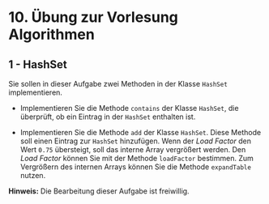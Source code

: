 # 10. Übung zur Vorlesung Algorithmen

## 1 - HashSet

Sie sollen in dieser Aufgabe zwei Methoden in der Klasse `HashSet` implementieren.

- Implementieren Sie die Methode `contains` der Klasse `HashSet`, die überprüft, ob ein Eintrag in der `HashSet` enthalten ist.

- Implementieren Sie die Methode `add` der Klasse `HashSet`.
  Diese Methode soll einen Eintrag zur `HashSet` hinzufügen.
  Wenn der _Load Factor_ den Wert `0.75` übersteigt, soll das interne Array vergrößert werden.
  Den _Load Factor_ können Sie mit der Methode `loadFactor` bestimmen.
  Zum Vergrößern des internen Arrays können Sie die Methode `expandTable` nutzen.

**Hinweis:** Die Bearbeitung dieser Aufgabe ist freiwillig.